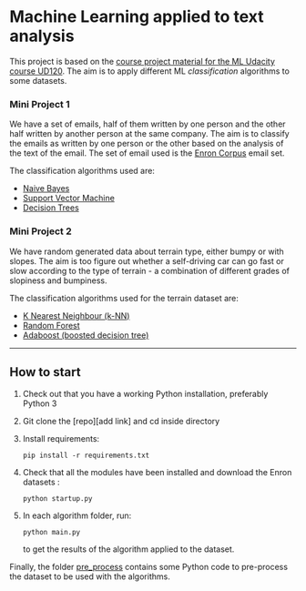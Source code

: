 # Machine Learning applied to text analysis
This project is based on the [course project material for the ML Udacity course UD120](https://github.com/udacity/ud120-projects). The aim is to apply different ML _classification_ algorithms to some datasets.

### Mini Project 1
We have a set of emails, half of them written by one person and the other half written by another person at the same company. The aim is to classify the emails as written by one person or the other based on the analysis of the text of the email. The set of email used is the [Enron Corpus](https://en.wikipedia.org/wiki/Enron_Corpus) email set.

The classification algorithms used are:

- [Naive Bayes](classification_algorithms/naive_bayes)
- [Support Vector Machine](classification_algorithms/svm)
- [Decision Trees](classification_algorithms/decision_trees)

### Mini Project 2
We have random generated data about terrain type, either bumpy or with slopes. The aim is too figure out whether a self-driving car can go fast or slow according to the type of terrain - a combination of different grades of slopiness and bumpiness.

The classification algorithms used for the terrain dataset are:
- [K Nearest Neighbour (k-NN)](classification_algorithms/knn)
- [Random Forest](classification_algorithms/random_forest)
- [Adaboost (boosted decision tree)](classification_algorithms/adaboost)

___

## How to start
1. Check out that you have a working Python installation, preferably Python 3
2. Git clone the [repo][add link] and cd inside directory
3. Install requirements: 

    `pip install -r requirements.txt`
4. Check that all the modules have been installed and download the Enron datasets : 
    
    `python startup.py`
5. In each algorithm folder, run: 
    
    `python main.py`
    
    to get the results of the algorithm applied to the dataset.
    
Finally, the folder [pre_process](process) contains some Python code to pre-process the dataset to be used with the algorithms.
